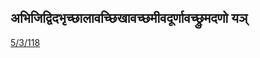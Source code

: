 ## अभिजिद्विदभृच्छालावच्छिखावच्छमीवदूर्णावच्छ्रुमदणो यञ् 
 [5/3/118](https://ashtadhyayi.com/sutraani/5/3/118)